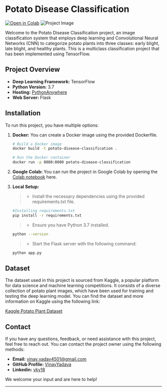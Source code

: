 # Potato Disease Classification
[![Open in Colab](https://colab.research.google.com/assets/colab-badge.svg)](https://colab.research.google.com/github/VinayYadava/Potato-Disease/blob/main/training/potato.ipynb)
![Project Image](https://drive.google.com/uc?id=18jH2gZQ8G98u_kDPP7Vq_vidTcVUqBQJ)

Welcome to the Potato Disease Classification project, an image classification system that employs deep learning and Convolutional Neural Networks (CNN) to categorize potato plants into three classes: early blight, late blight, and healthy plants. This is a multiclass classification project that has been implemented using TensorFlow.

## Project Overview

- **Deep Learning Framework:** TensorFlow
- **Python Version:** 3.7
- **Hosting:** [PythonAnywhere](http://vy36689.pythonanywhere.com)
- **Web Server:** Flask

## Installation

To run this project, you have multiple options:

1. **Docker:** You can create a Docker image using the provided Dockerfile.
   
   ```bash
   # Build a Docker image
   docker build -t potato-disease-classification .
   
   # Run the Docker container
   docker run -p 8080:8080 potato-disease-classification
    ```

2. **Google Colab:** You can run the project in Google Colab by opening the [Colab notebook](https://colab.research.google.com/github/VinayYadava/Potato-Disease/blob/main/training/potato.ipynb) here.

3. **Local Setup:** 
    > - Install the necessary dependencies using the provided requirements.txt file.

    ```bash 
    #Installing requirements.txt
    pip install -r requirements.txt
    ```
 
    > - Ensure you have Python 3.7 installed.
    ```bash
    python --version
    ```
    > - Start the Flask server with the following command:
    ```bash
    python app.py
    ```
## Dataset

The dataset used in this project is sourced from Kaggle, a popular platform for data science and machine learning competitions. It consists of a diverse collection of potato plant images, which have been used for training and testing the deep learning model. You can find the dataset and more information on Kaggle using the following link:

[Kaggle Potato Plant Dataset](https://www.kaggle.com/datasets/alyeko/potato-tomato-dataset)

## Contact

If you have any questions, feedback, or need assistance with this project, feel free to reach out. You can contact the project owner using the following methods:

- **Email:** [vinay.yadav4501@gmail.com](mailto:vinay.yadav4501@gmail.com)
- **GitHub Profile:** [VinayYadava](https://github.com/VinayYadava)
- **Linkedin:** [vky18](https://linkedin.com/in/vky18)

We welcome your input and are here to help!

---
